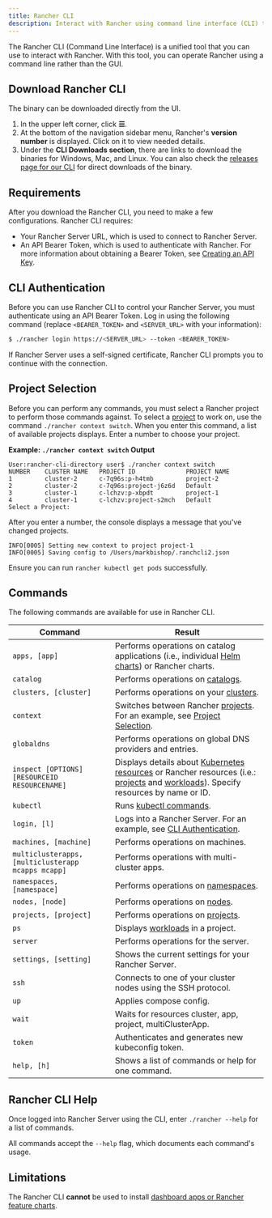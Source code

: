 ```yaml
---
title: Rancher CLI
description: Interact with Rancher using command line interface (CLI) tools from your workstation.
---
```


<head>
  <link rel="canonical" href="https://ranchermanager.docs.rancher.com/reference-guides/cli-with-rancher/rancher-cli"/>
</head>

The Rancher CLI (Command Line Interface) is a unified tool that you can use to interact with Rancher. With this tool, you can operate Rancher using a command line rather than the GUI.

## Download Rancher CLI

The binary can be downloaded directly from the UI.

1. In the upper left corner, click **☰**.
1. At the bottom of the navigation sidebar menu, Rancher's **version number** is displayed. Click on it to view needed details.
1. Under the **CLI Downloads section**, there are links to download the binaries for Windows, Mac, and Linux. You can also check the [releases page for our CLI](https://github.com/rancher/cli/releases) for direct downloads of the binary.

## Requirements

After you download the Rancher CLI, you need to make a few configurations. Rancher CLI requires:

- Your Rancher Server URL, which is used to connect to Rancher Server.
- An API Bearer Token, which is used to authenticate with Rancher. For more information about obtaining a Bearer Token, see [Creating an API Key](../user-settings/api-keys.md).

## CLI Authentication

Before you can use Rancher CLI to control your Rancher Server, you must authenticate using an API Bearer Token. Log in using the following command (replace `<BEARER_TOKEN>` and `<SERVER_URL>` with your information):

```bash
$ ./rancher login https://<SERVER_URL> --token <BEARER_TOKEN>
```

If Rancher Server uses a self-signed certificate, Rancher CLI prompts you to continue with the connection.

## Project Selection

Before you can perform any commands, you must select a Rancher project to perform those commands against. To select a [project](../../how-to-guides/new-user-guides/manage-clusters/projects-and-namespaces.md) to work on, use the command `./rancher context switch`. When you enter this command, a list of available projects displays. Enter a number to choose your project.

**Example: `./rancher context switch` Output**
```
User:rancher-cli-directory user$ ./rancher context switch
NUMBER    CLUSTER NAME   PROJECT ID              PROJECT NAME
1         cluster-2      c-7q96s:p-h4tmb         project-2
2         cluster-2      c-7q96s:project-j6z6d   Default
3         cluster-1      c-lchzv:p-xbpdt         project-1
4         cluster-1      c-lchzv:project-s2mch   Default
Select a Project:
```

After you enter a number, the console displays a message that you've changed projects.

```
INFO[0005] Setting new context to project project-1
INFO[0005] Saving config to /Users/markbishop/.ranchcli2.json
```

Ensure you can run `rancher kubectl get pods` successfully.

## Commands

The following commands are available for use in Rancher CLI.

| Command  | Result  |
|---|---|
| `apps, [app]`  | Performs operations on catalog applications (i.e., individual [Helm charts](https://docs.helm.sh/developing_charts/)) or Rancher charts.  |
| `catalog`  | Performs operations on [catalogs](../../how-to-guides/new-user-guides/helm-charts-in-rancher/helm-charts-in-rancher.md).  |
| `clusters, [cluster]`  | Performs operations on your [clusters](../../how-to-guides/new-user-guides/kubernetes-clusters-in-rancher-setup/kubernetes-clusters-in-rancher-setup.md).  |
| `context`  | Switches between Rancher [projects](../../how-to-guides/new-user-guides/manage-clusters/projects-and-namespaces.md). For an example, see [Project Selection](#project-selection).  |
| `globaldns`  | Performs operations on global DNS providers and entries.  |
| `inspect [OPTIONS] [RESOURCEID RESOURCENAME]`  | Displays details about [Kubernetes resources](https://kubernetes.io/docs/reference/kubectl/cheatsheet/#resource-types) or Rancher resources (i.e.: [projects](../../how-to-guides/new-user-guides/manage-clusters/projects-and-namespaces.md) and [workloads](../../how-to-guides/new-user-guides/kubernetes-resources-setup/workloads-and-pods/workloads-and-pods.md)). Specify resources by name or ID.  |
| `kubectl`  | Runs [kubectl commands](https://kubernetes.io/docs/reference/kubectl/overview/#operations).   |
| `login, [l]`  | Logs into a Rancher Server. For an example, see [CLI Authentication](#cli-authentication).  |
| `machines, [machine]`  | Performs operations on machines.  |
| `multiclusterapps, [multiclusterapp mcapps mcapp]`  | Performs operations with multi-cluster apps.  |
| `namespaces, [namespace]`  | Performs operations on [namespaces](../../how-to-guides/new-user-guides/manage-namespaces.md).  |
| `nodes, [node]`  | Performs operations on [nodes](../../how-to-guides/new-user-guides/manage-clusters/nodes-and-node-pools.md).  |
| `projects, [project]`  | Performs operations on [projects](../../how-to-guides/new-user-guides/manage-clusters/projects-and-namespaces.md).  |
| `ps`  | Displays [workloads](../../how-to-guides/new-user-guides/kubernetes-resources-setup/workloads-and-pods/workloads-and-pods.md) in a project.  |
| `server`  | Performs operations for the server.  |
| `settings, [setting]`  | Shows the current settings for your Rancher Server.  |
| `ssh`  | Connects to one of your cluster nodes using the SSH protocol.  |
| `up`  | Applies compose config.  |
| `wait`  | Waits for resources cluster, app, project, multiClusterApp.  |
| `token`  | Authenticates and generates new kubeconfig token.  |
| `help, [h]`  | Shows a list of commands or help for one command.  |

## Rancher CLI Help

Once logged into Rancher Server using the CLI, enter `./rancher --help` for a list of commands.

All commands accept the `--help` flag, which documents each command's usage.

## Limitations

The Rancher CLI **cannot** be used to install [dashboard apps or Rancher feature charts](../../how-to-guides/new-user-guides/helm-charts-in-rancher/helm-charts-in-rancher.md).
